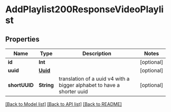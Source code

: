 # AddPlaylist200ResponseVideoPlaylist

## Properties
Name | Type | Description | Notes
------------ | ------------- | ------------- | -------------
**id** | **Int** |  | [optional] 
**uuid** | [**Uuid**](Uuid.md) |  | [optional] 
**shortUUID** | **String** | translation of a uuid v4 with a bigger alphabet to have a shorter uuid | [optional] 

[[Back to Model list]](../README.md#documentation-for-models) [[Back to API list]](../README.md#documentation-for-api-endpoints) [[Back to README]](../README.md)


